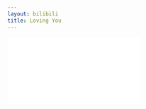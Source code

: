 ```yaml
---
layout: bilibili
title: Loving You
---
```


<div class="responsive-video-container">
  <iframe src="//player.bilibili.com/player.html?aid=421014029&bvid=BV1j3411C7N9&cid=423339727&page=1&danmaku=0" scrolling="no" border="0" frameborder="no" framespacing="0" allowfullscreen="true"> </iframe>
</div>
